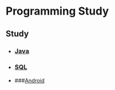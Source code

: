 # Programming Study

## Study

- ### [Java](https://github.com/kps990515/ProgrammingStudy/tree/master/Java)

- ### [SQL](https://github.com/kps990515/ProgrammingStudy/tree/master/mysql)

- ###[Android](https://github.com/kps990515/ProgrammingStudy/tree/master/Android/MyApplication)
